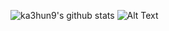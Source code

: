 ![ka3hun9's github stats](https://github-readme-stats.vercel.app/api?username=ka3hun9&show_icons=true)
![Alt Text](./profile.gif)
